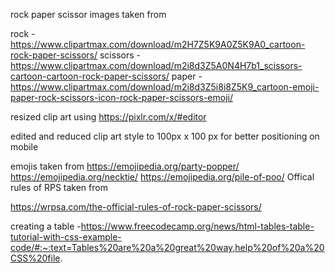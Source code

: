 rock paper scissor images taken from

rock - https://www.clipartmax.com/download/m2H7Z5K9A0Z5K9A0_cartoon-rock-paper-scissors/ scissors - https://www.clipartmax.com/download/m2i8d3Z5A0N4H7b1_scissors-cartoon-cartoon-rock-paper-scissors/ paper - https://www.clipartmax.com/download/m2i8d3Z5i8i8Z5K9_cartoon-emoji-paper-rock-scissors-icon-rock-paper-scissors-emoji/

resized clip art using https://pixlr.com/x/#editor

edited and reduced clip art style to 100px x 100 px for better positioning on mobile

emojis taken from
https://emojipedia.org/party-popper/
https://emojipedia.org/necktie/
https://emojipedia.org/pile-of-poo/
Offical rules of RPS taken from

https://wrpsa.com/the-official-rules-of-rock-paper-scissors/


creating a table 
-https://www.freecodecamp.org/news/html-tables-table-tutorial-with-css-example-code/#:~:text=Tables%20are%20a%20great%20way,help%20of%20a%20CSS%20file.
